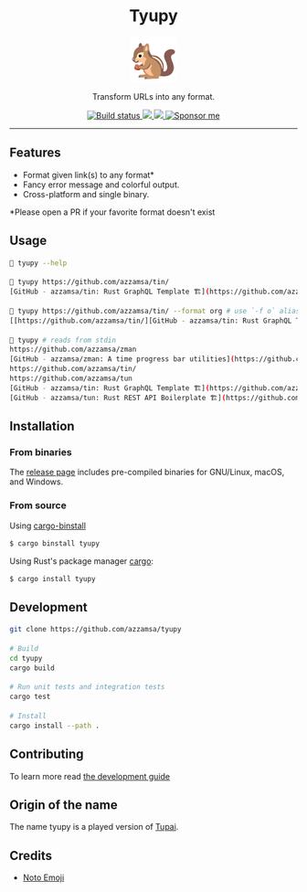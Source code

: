 <div align="center">
  <h1>Tyupy</h1>

<img src='docs/logo.svg' width=80px />

Transform URLs into any format.

<a href="https://github.com/azzamsa/tyupy/actions/workflows/ci.yml">
    <img src="https://github.com/azzamsa/tyupy/actions/workflows/ci.yml/badge.svg" alt="Build status" />
  </a>

<a href="https://crates.io/crates/tyupy">
    <img src="https://img.shields.io/crates/v/tyupy.svg">
  </a>

<a href=" https://docs.rs/tyupy/">
    <img src="https://docs.rs/tyupy/badge.svg">
  </a>

<a href="https://azzamsa.com/support/">
    <img alt="Sponsor me" src="https://img.shields.io/badge/Sponsor%20Me-%F0%9F%92%96-ff69b4">
  </a>

<p><p/>

</div>

---

## Features

- Format given link(s) to any format*
- Fancy error message and colorful output.
- Cross-platform and single binary.

*Please open a PR if your favorite format doesn't exist

## Usage

``` bash
🦄 tyupy --help

🦄 tyupy https://github.com/azzamsa/tin/
[GitHub - azzamsa/tin: Rust GraphQL Template 🏗](https://github.com/azzamsa/tin/)

🦄 tyupy https://github.com/azzamsa/tin/ --format org # use `-f o` alias for less typing
[[https://github.com/azzamsa/tin/][GitHub - azzamsa/tin: Rust GraphQL Template 🏗]]

🦄 tyupy # reads from stdin
https://github.com/azzamsa/zman
[GitHub - azzamsa/zman: A time progress bar utilities](https://github.com/azzamsa/zman)
https://github.com/azzamsa/tin/
https://github.com/azzamsa/tun
[GitHub - azzamsa/tin: Rust GraphQL Template 🏗](https://github.com/azzamsa/tin/)
[GitHub - azzamsa/tun: Rust REST API Boilerplate 🏗](https://github.com/azzamsa/tun)
```

## Installation

### From binaries

The [release page](https://github.com/azzamsa/tyupy/releases) includes
pre-compiled binaries for GNU/Linux, macOS, and Windows.

### From source

Using [cargo-binstall](https://github.com/cargo-bins/cargo-binstall)

```bash
$ cargo binstall tyupy
```

Using Rust's package manager [cargo](https://github.com/rust-lang/cargo):

```bash
$ cargo install tyupy
```

## Development

```bash
git clone https://github.com/azzamsa/tyupy

# Build
cd tyupy
cargo build

# Run unit tests and integration tests
cargo test

# Install
cargo install --path .
```

## Contributing

To learn more read [the development guide](docs/dev/README.md)

## Origin of the name

The name tyupy is a played version of [Tupai](https://id.wikipedia.org/wiki/Tupai).

## Credits

- [Noto Emoji](https://github.com/googlefonts/noto-emoji)
